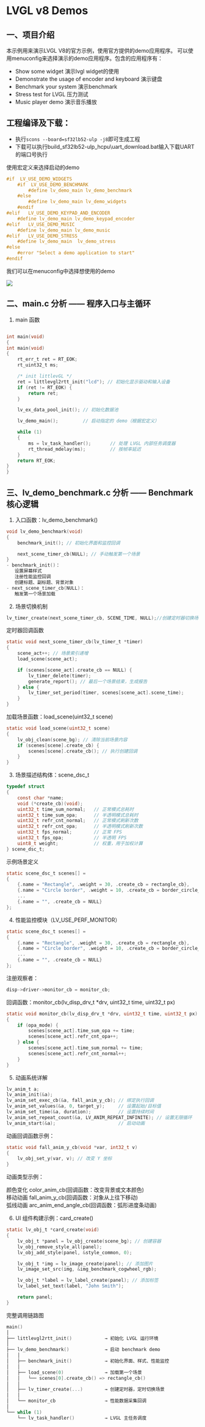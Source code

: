 # LVGL v8 Demos
## 一、项目介绍
本示例用来演示LVGL V8的官方示例，使用官方提供的demo应用程序。
可以使用menuconfig来选择演示的demo应用程序。包含的应用程序有：
- Show some widget 演示lvgl widget的使用
- Demonstrate the usage of encoder and keyboard 演示键盘
- Benchmark your system 演示benchmark
- Stress test for LVGL 压力测试
- Music player demo 演示音乐播放

## 工程编译及下载：
- 执行`scons --board=sf32lb52-ulp -j8`即可生成工程
- 下载可以执行build_sf32lb52-ulp_hcpu\uart_download.bat输入下载UART的端口号执行

            
使用宏定义来选择启动的demo
```c
#if  LV_USE_DEMO_WIDGETS
    #if  LV_USE_DEMO_BENCHMARK
        #define lv_demo_main lv_demo_benchmark
    #else
        #define lv_demo_main lv_demo_widgets
    #endif
#elif   LV_USE_DEMO_KEYPAD_AND_ENCODER
    #define lv_demo_main lv_demo_keypad_encoder
#elif   LV_USE_DEMO_MUSIC
    #define lv_demo_main lv_demo_music
#elif   LV_USE_DEMO_STRESS
    #define lv_demo_main  lv_demo_stress
#else
    #error "Select a demo application to start"
#endif
```
我们可以在menuconfig中选择想使用的demo

![](assets/demo_pick.png)

## 二、main.c 分析 —— 程序入口与主循环

1. main 函数
```c

int main(void)
{
int main(void)
{
    rt_err_t ret = RT_EOK;
    rt_uint32_t ms;

    /* init littlevGL */
    ret = littlevgl2rtt_init("lcd"); // 初始化显示驱动和输入设备
    if (ret != RT_EOK) {
        return ret;
    }

    lv_ex_data_pool_init(); // 初始化数据池

    lv_demo_main();         // 启动指定的 demo（根据宏定义）

    while (1)
    {
        ms = lv_task_handler();       // 处理 LVGL 内部任务调度器
        rt_thread_mdelay(ms);         // 按帧率延迟
    }
    return RT_EOK;
}
}
```
## 三、lv_demo_benchmark.c 分析 —— Benchmark 核心逻辑
1. 入口函数：lv_demo_benchmark()
```c
void lv_demo_benchmark(void)
{
    benchmark_init(); // 初始化界面和监控回调

    next_scene_timer_cb(NULL); // 手动触发第一个场景
}
- benchmark_init()：
   设置屏幕样式
   注册性能监控回调
   创建标题、副标题、背景对象
- next_scene_timer_cb(NULL)：
   触发第一个场景加载
```
2. 场景切换机制
```c
lv_timer_create(next_scene_timer_cb, SCENE_TIME, NULL);//创建定时器切换场景
```
定时器回调函数
```c
static void next_scene_timer_cb(lv_timer_t *timer)
{
    scene_act++; // 场景索引递增
    load_scene(scene_act);

    if (scenes[scene_act].create_cb == NULL) {
        lv_timer_delete(timer);
        generate_report(); // 最后一个场景结束，生成报告
    } else {
        lv_timer_set_period(timer, scenes[scene_act].scene_time);
    }
}
```
 加载场景函数：load_scene(uint32_t scene)
```c
static void load_scene(uint32_t scene)
{
    lv_obj_clean(scene_bg); // 清除当前场景内容
    if (scenes[scene].create_cb) {
        scenes[scene].create_cb(); // 执行创建回调
    }
}
```
3. 场景描述结构体：scene_dsc_t
```c
typedef struct
{
    const char *name;
    void (*create_cb)(void);
    uint32_t time_sum_normal;   // 正常模式总耗时
    uint32_t time_sum_opa;      // 半透明模式总耗时
    uint32_t refr_cnt_normal;   // 正常模式刷新次数
    uint32_t refr_cnt_opa;      // 半透明模式刷新次数
    uint32_t fps_normal;        // 正常 FPS
    uint32_t fps_opa;           // 半透明 FPS
    uint8_t weight;             // 权重，用于加权计算
} scene_dsc_t;
```
示例场景定义
```c
static scene_dsc_t scenes[] =
{
    {.name = "Rectangle", .weight = 30, .create_cb = rectangle_cb},
    {.name = "Circle border", .weight = 10, .create_cb = border_circle_cb},
    ...
    {.name = "", .create_cb = NULL}
};
```
4. 性能监控模块（LV_USE_PERF_MONITOR）
```c
static scene_dsc_t scenes[] =
{
    {.name = "Rectangle", .weight = 30, .create_cb = rectangle_cb},
    {.name = "Circle border", .weight = 10, .create_cb = border_circle_cb},
    ...
    {.name = "", .create_cb = NULL}
};
```
注册观察者：
```c
disp->driver->monitor_cb = monitor_cb;
```
回调函数：monitor_cb(lv_disp_drv_t *drv, uint32_t time, uint32_t px)
```c
static void monitor_cb(lv_disp_drv_t *drv, uint32_t time, uint32_t px)
{
    if (opa_mode) {
        scenes[scene_act].time_sum_opa += time;
        scenes[scene_act].refr_cnt_opa++;
    } else {
        scenes[scene_act].time_sum_normal += time;
        scenes[scene_act].refr_cnt_normal++;
    }
}
```
5. 动画系统详解
```c
lv_anim_t a;
lv_anim_init(&a);
lv_anim_set_exec_cb(&a, fall_anim_y_cb); // 绑定执行回调
lv_anim_set_values(&a, 0, target_y);     // 设置起始/目标值
lv_anim_set_time(&a, duration);          // 设置持续时间
lv_anim_set_repeat_count(&a, LV_ANIM_REPEAT_INFINITE); // 设置无限循环
lv_anim_start(&a);                       // 启动动画
```
动画回调函数示例：
```c
static void fall_anim_y_cb(void *var, int32_t v)
{
    lv_obj_set_y(var, v); // 改变 Y 坐标
}
```
动画类型示例：

颜色变化    color_anim_cb(回调函数：改变背景或文本颜色)	         
移动动画	   fall_anim_y_cb(回调函数：对象从上往下移动)	      
弧线动画	   arc_anim_end_angle_cb(回调函数：弧形进度条动画)	


6. UI 组件构建示例：card_create()

```c
static lv_obj_t *card_create(void)
{
    lv_obj_t *panel = lv_obj_create(scene_bg); // 创建容器
    lv_obj_remove_style_all(panel);
    lv_obj_add_style(panel, &style_common, 0);

    lv_obj_t *img = lv_image_create(panel); // 添加图片
    lv_image_set_src(img, &img_benchmark_cogwheel_rgb);

    lv_obj_t *label = lv_label_create(panel); // 添加标签
    lv_label_set_text(label, "John Smith");

    return panel;
}
```

完整调用链路图

```c
main()
│
├── littlevgl2rtt_init()            → 初始化 LVGL 运行环境
│
├── lv_demo_benchmark()             → 启动 benchmark demo
│   │
│   ├── benchmark_init()            → 初始化界面、样式、性能监控
│   │
│   ├── load_scene(0)               → 加载第一个场景
│   │   └── scenes[0].create_cb() => rectangle_cb()
│   │
│   ├── lv_timer_create(...)        → 创建定时器，定时切换场景
│   │
│   └── monitor_cb                  → 性能数据采集回调
│
└── while (1)
    └── lv_task_handler()           → LVGL 主任务调度
```